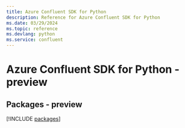 ```yaml
---
title: Azure Confluent SDK for Python
description: Reference for Azure Confluent SDK for Python
ms.date: 03/29/2024
ms.topic: reference
ms.devlang: python
ms.service: confluent
---
```

# Azure Confluent SDK for Python - preview
## Packages - preview
[!INCLUDE [packages](confluent-index.md)]